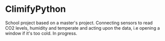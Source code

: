 # ClimifyPython
School project based on a master's project. Connecting sensors to read CO2 levels, humidity and temperate and acting upon the data, i.e opening a window if it's too cold.
In progress.
